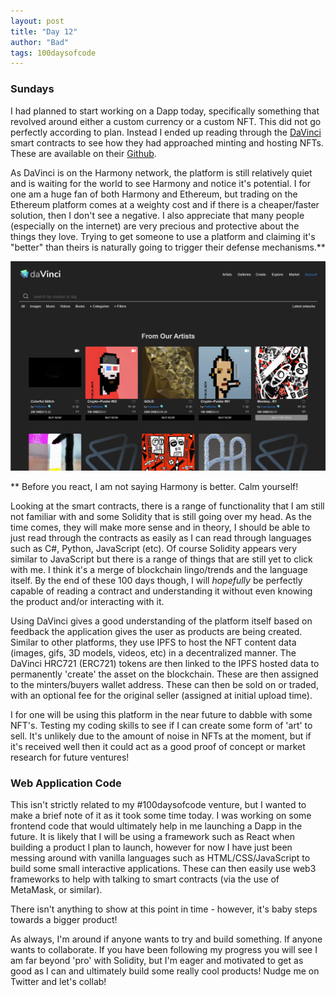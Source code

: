 ```yaml
---
layout: post
title: "Day 12"
author: "Bad"
tags: 100daysofcode
---
```


### Sundays

I had planned to start working on a Dapp today, specifically something that revolved around either a custom currency or a custom NFT. This did not go perfectly according to plan. Instead I ended up reading through the [DaVinci](https://davinci.gallery/) smart contracts to see how they had approached minting and hosting NFTs. These are available on their [Github](https://github.com/harmony-one/davinci_nft_marketplace/tree/master/contracts).

As DaVinci is on the Harmony network, the platform is still relatively quiet and is waiting for the world to see Harmony and notice it's potential. I for one am a huge fan of both Harmony and Ethereum, but trading on the Ethereum platform comes at a weighty cost and if there is a cheaper/faster solution, then I don't see a negative. I also appreciate that many people (especially on the internet) are very precious and protective about the things they love. Trying to get someone to use a platform and claiming it's "better" than theirs is naturally going to trigger their defense mechanisms.**

![](/assets/images/day_12/1_davinci_gallery.png)

** Before you react, I am not saying Harmony is better. Calm yourself!

Looking at the smart contracts, there is a range of functionality that I am still not familiar with and some Solidity that is still going over my head. As the time comes, they will make more sense and in theory, I should be able to just read through the contracts as easily as I can read through languages such as C#, Python, JavaScript (etc). Of course Solidity appears very similar to JavaScript but there is a range of things that are still yet to click with me. I think it's a merge of blockchain lingo/trends and the language itself. By the end of these 100 days though, I will *hopefully* be perfectly capable of reading a contract and understanding it without even knowing the product and/or interacting with it.

Using DaVinci gives a good understanding of the platform itself based on feedback the application gives the user as products are being created. Similar to other platforms, they use IPFS to host the NFT content data (images, gifs, 3D models, videos, etc) in a decentralized manner. The DaVinci HRC721 (ERC721) tokens are then linked to the IPFS hosted data to permanently 'create' the asset on the blockchain. These are then assigned to the minters/buyers wallet address. These can then be sold on or traded, with an optional fee for the original seller (assigned at initial upload time).

I for one will be using this platform in the near future to dabble with some NFT's. Testing my coding skills to see if I can create some form of 'art' to sell. It's unlikely due to the amount of noise in NFTs at the moment, but if it's received well then it could act as a good proof of concept or market research for future ventures!

### Web Application Code

This isn't strictly related to my #100daysofcode venture, but I wanted to make a brief note of it as it took some time today. I was working on some frontend code that would ultimately help in me launching a Dapp in the future. It is likely that I will be using a framework such as React when building a product I plan to launch, however for now I have just been messing around with vanilla languages such as HTML/CSS/JavaScript to build some small interactive applications. These can then easily use web3 frameworks to help with talking to smart contracts (via the use of MetaMask, or similar).

There isn't anything to show at this point in time - however, it's baby steps towards a bigger product!

As always, I'm around if anyone wants to try and build something. If anyone wants to collaborate. If you have been following my progress you will see I am far beyond 'pro' with Solidity, but I'm eager and motivated to get as good as I can and ultimately build some really cool products! Nudge me on Twitter and let's collab!